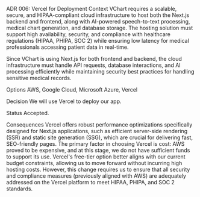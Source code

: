 ADR 006: Vercel for Deployment
Context
VChart requires a scalable, secure, and HIPAA-compliant cloud infrastructure to host both the Next.js backend and frontend, along with AI-powered speech-to-text processing, medical chart generation, and database storage. The hosting solution must support high availability, security, and compliance with healthcare regulations (HIPAA, PHIPA, SOC 2) while ensuring low latency for medical professionals accessing patient data in real-time.

Since VChart is using Next.js for both frontend and backend, the cloud infrastructure must handle API requests, database interactions, and AI processing efficiently while maintaining security best practices for handling sensitive medical records.

Options
AWS, Google Cloud, Microsoft Azure, Vercel

Decision
We will use Vercel to deploy our app.

Status
Accepted.

Consequences
Vercel offers robust performance optimizations specifically designed for Next.js applications, such as efficient server-side rendering (SSR) and static site generation (SSG), which are crucial for delivering fast, SEO-friendly pages. The primary factor in choosing Vercel is cost: AWS proved to be expensive, and at this stage, we do not have sufficient funds to support its use. Vercel's free-tier option better aligns with our current budget constraints, allowing us to move forward without incurring high hosting costs. However, this change requires us to ensure that all security and compliance measures (previously aligned with AWS) are adequately addressed on the Vercel platform to meet HIPAA, PHIPA, and SOC 2 standards.

